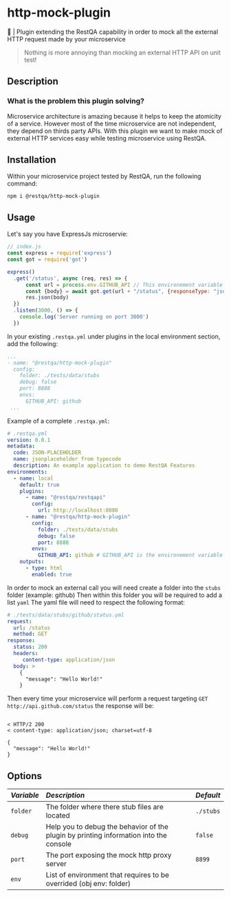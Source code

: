 # http-mock-plugin

👻 | Plugin extending the RestQA capability in order to mock all the external HTTP request made by your microservice

> Nothing is more annoying than mocking an external HTTP API on unit test!


## Description

### What is the problem this plugin solving?

Microservice architecture is amazing because it helps to keep the atomicity of a service. However most of the time microservice are not independent, they depend on thirds party APIs.
With this plugin we want to make mock of external HTTP services easy while testing microservice using RestQA.

## Installation

Within your microservice project tested by RestQA, run the following command:

```
npm i @restqa/http-mock-plugin
```

## Usage

Let's say you have ExpressJs microservie:

```js
// index.js
const express = require('express')
const got = require('got')

express()
  .get('/status', async (req, res) => {
      const url = process.env.GITHUB_API // This environement variable will be overrided
      const {body} = await got.get(url + "/status", {responseType: "json"});
      res.json(body)
  })
  .listen(3000, () => {
    console.log('Server running on port 3000')
  })
```

In your existing `.restqa.yml` under plugins in the local environment section, add the following:

```yaml
...
- name: "@restqa/http-mock-plugin"
  config:
    folder: ./tests/data/stubs
    debug: false
    port: 8888
    envs:
      GITHUB_API: github
 ...
```

Example of a complete `.restqa.yml`: 

```yaml
# .restqa.yml
version: 0.0.1
metadata:
  code: JSON-PLACEHOLDER
  name: jsonplaceholder from typecode
  description: An example application to demo RestQA Features
environments:
  - name: local
    default: true
    plugins:
      - name: "@restqa/restqapi"
        config:
          url: http://localhost:8080
      - name: "@restqa/http-mock-plugin"
        config:
          folder: ./tests/data/stubs
          debug: false
          port: 8888
        envs:
          GITHUB_API: github # GITHUB_API is the environement variable to override  / github is the folder name under the stub folder
    outputs:
      - type: html
        enabled: true
```
In order to mock an external call you will need create a folder into the `stubs` folder (example: github)
Then within this folder you will be required to add a list `yaml`
The yaml file will need to respect the following format:

```yaml
# ./tests/data/stubs/github/status.yml
request:
  url: /status
  method: GET
response:
  status: 200
  headers:
     content-type: application/json
  body: >
    {
      "message": "Hello World!"
    }
```

Then every time your microservice will perform a request targeting `GET http://api.github.com/status` the response will be:

```

< HTTP/2 200
< content-type: application/json; charset=utf-8

{
  "message": "Hello World!"
}
```

## Options

| *Variable*   | *Description*                                                                         | *Default*             |
|:------------ |:--------------------------------------------------------------------------------------|:----------------------|
| `folder`     | The folder where there stub files are located                                         | `./stubs`             |
| `debug   `   | Help you to debug the behavior of the plugin by printing information into the console | `false`               |
| `port`       | The port exposing the mock http proxy server                                          | `8899`                |     
| `env`        | List of environment that requires to be overrided (obj env: folder)                   |                       |     

